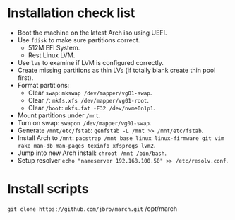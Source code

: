 # Installation check list

* Boot the machine on the latest Arch iso using UEFI.
* Use `fdisk` to make sure partitions correct.
  * 512M EFI System.
  * Rest Linux LVM.
* Use `lvs` to examine if LVM is configured correctly.
* Create missing partitions as thin LVs (if totally blank create thin pool first).
* Format partitions:
  * Clear `swap`: `mkswap /dev/mapper/vg01-swap`.
  * Clear `/`: `mkfs.xfs /dev/mapper/vg01-root`.
  * Clear `/boot`: `mkfs.fat -F32 /dev/nvme0n1p1`.
* Mount partitions under `/mnt`.
* Turn on swap: `swapon /dev/mapper/vg01-swap`.
* Generate `/mnt/etc/fstab`: `genfstab -L /mnt >> /mnt/etc/fstab`.
* Install Arch to `/mnt`: `pacstrap /mnt base linux linux-firmware git vim rake man-db man-pages texinfo xfsprogs lvm2`.
* Jump into new Arch install: `chroot /mnt /bin/bash`.
* Setup resolver `echo "nameserver 192.168.100.50" >> /etc/resolv.conf`.

# Install scripts

`git clone https://github.com/jbro/march.git` /opt/march
